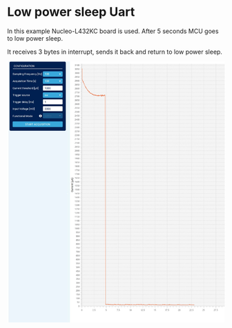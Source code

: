 # Low power sleep Uart
In this example Nucleo-L432KC board is used.
After 5 seconds MCU goes to low power sleep.

It receives 3 bytes in interrupt, sends it back and return to low power sleep.

![alt-text](https://github.com/AnSolo27/STM32L432KC_LSleep_Uart/blob/master/power_consumption/PC.jpg "Power consumption")


